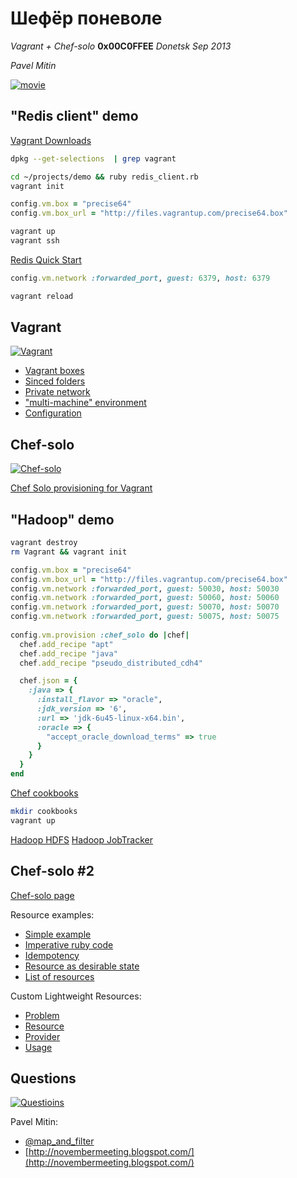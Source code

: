 Шефёр поневоле
==============

*Vagrant + Chef-solo* **0x00C0FFEE** *Donetsk Sep 2013*

*Pavel Mitin*

[![movie](http://proc.com.ua/uploads/posts/2011-01/thumbs/1295298889_shof-2.jpg)](http://proc.com.ua/films/69687-shofyor-ponevole-1958-dvdrip.html)


"Redis client" demo
-------------------

[Vagrant Downloads](http://downloads.vagrantup.com)

```bash
dpkg --get-selections  | grep vagrant
```

```bash
cd ~/projects/demo && ruby redis_client.rb
vagrant init
```

```ruby
config.vm.box = "precise64"
config.vm.box_url = "http://files.vagrantup.com/precise64.box"
```

```bash
vagrant up
vagrant ssh
```

[Redis Quick Start](http://redis.io/topics/quickstart)

```ruby
config.vm.network :forwarded_port, guest: 6379, host: 6379
```

```bash
vagrant reload
```

Vagrant
-------

[![Vagrant](http://www.hashicorp.com/images/blog/a-new-look-for-vagrant/logo_wide-cab47086.png)](http://www.hashicorp.com/blog/a-new-look-for-vagrant.html )


* [Vagrant boxes](http://www.vagrantbox.es/)
* [Sinced folders](http://docs.vagrantup.com/v2/synced-folders/)
* [Private network](http://docs.vagrantup.com/v2/networking/private_network.html)
* ["multi-machine" environment](http://docs.vagrantup.com/v2/multi-machine/index.html)
* [Configuration](http://docs.vagrantup.com/v2/providers/configuration.html)

Chef-solo
---------

[![Chef-solo](http://docs.opscode.com/_static/opscode_chef_html_logo.png)](http://www.hashicorp.com/blog/a-new-look-for-vagrant.html )

[Chef Solo provisioning for Vagrant](http://docs.vagrantup.com/v2/provisioning/chef_solo.html)

"Hadoop" demo
-------------

```bash
vagrant destroy
rm Vagrant && vagrant init
```

```ruby
config.vm.box = "precise64"
config.vm.box_url = "http://files.vagrantup.com/precise64.box"
config.vm.network :forwarded_port, guest: 50030, host: 50030
config.vm.network :forwarded_port, guest: 50060, host: 50060
config.vm.network :forwarded_port, guest: 50070, host: 50070
config.vm.network :forwarded_port, guest: 50075, host: 50075
    
config.vm.provision :chef_solo do |chef|
  chef.add_recipe "apt"
  chef.add_recipe "java"
  chef.add_recipe "pseudo_distributed_cdh4"

  chef.json = {
    :java => {
      :install_flavor => "oracle",
      :jdk_version => '6',
      :url => 'jdk-6u45-linux-x64.bin',
      :oracle => {
        "accept_oracle_download_terms" => true
      }
    }
  }
end

```

[Chef cookbooks](http://community.opscode.com/)

```bash
mkdir cookbooks
vagrant up
```

[Hadoop HDFS](http://localhost:50070)
[Hadoop JobTracker](http://localhost:50030)

Chef-solo #2
------------

[Chef-solo page](http://docs.opscode.com/chef_solo.html)

Resource examples:

* [Simple example](https://github.com/MitinPavel/pseudo_distributed_cdh4/blob/09067fdd0dd3aca43ca038620771d1f81b16be88/recipes/default.rb#L6-9)
* [Imperative ruby code](https://github.com/MitinPavel/pseudo_distributed_cdh4/blob/09067fdd0dd3aca43ca038620771d1f81b16be88/recipes/default.rb#L32-43)
* [Idempotency](https://github.com/MitinPavel/pseudo_distributed_cdh4/blob/09067fdd0dd3aca43ca038620771d1f81b16be88/recipes/default.rb#L45-50)
* [Resource as desirable state](https://github.com/MitinPavel/pseudo_distributed_cdh4/blob/09067fdd0dd3aca43ca038620771d1f81b16be88/recipes/default.rb#L81-85)
* [List of resources](http://docs.opscode.com/resource.html#resources)

Custom Lightweight Resources:

* [Problem](https://github.com/MitinPavel/pseudo_distributed_cdh4/blob/c1325a31db625c80fd5850c505ab6d4fb591dd11/recipes/default.rb#L61-116)
* [Resource](https://github.com/MitinPavel/pseudo_distributed_cdh4/blob/master/resources/hdfs_dir.rb)
* [Provider](https://github.com/MitinPavel/pseudo_distributed_cdh4/blob/master/providers/hdfs_dir.rb)
* [Usage](https://github.com/MitinPavel/pseudo_distributed_cdh4/blob/master/recipes/default.rb#L58-67)

Questions
---------

[![Questioins](http://pics.livejournal.com/sovietdetstvo/pic/000qfxwz)](http://sovietdetstvo.livejournal.com/132921.html)

Pavel Mitin:

* [@map_and_filter](https://twitter.com/map_and_filter)
* [http://novembermeeting.blogspot.com/](http://novembermeeting.blogspot.com/)
